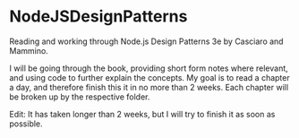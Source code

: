 # NodeJSDesignPatterns
Reading and working through Node.js Design Patterns 3e by Casciaro and Mammino.

I will be going through the book, providing short form notes where relevant, and using code to further explain the concepts.
My goal is to read a chapter a day, and therefore finish this it in no more than 2 weeks. 
Each chapter will be broken up by the respective folder.

Edit: It has taken longer than 2 weeks, but I will try to finish it as soon as possible.

